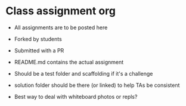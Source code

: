 # Class assignment org

* All assignments are to be posted here
* Forked by students
* Submitted with a PR

* README.md contains the actual assignment
* Should be a test folder and scaffolding if it's a challenge
* solution folder should be there (or linked) to help TAs be consistent
* Best way to deal with whiteboard photos or repls?